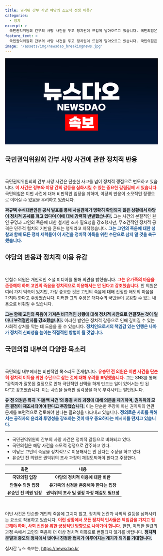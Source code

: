 ```yaml
---
title: 권익위 간부 사망 야당의 소모적 정쟁 이용?
categories:
  - 정치
excerpt: >
  국민권익위원회 간부의 사망 사건을 두고 정치권이 뜨겁게 달아오르고 있습니다. 국민의힘은 야당의 정치 공세를 비판하며 협치 필요성을 강조하고, 내부에서는 의혹 조사 재검토 목소리가 나옵니다. 과연 이 사건의 진실은 무엇일까요?
feature_text: >
  국민권익위원회 간부의 사망 사건을 두고 정치권이 뜨겁게 달아오르고 있습니다. 국민의힘은 야당의 정치 공세를 비판하며 협치 필요성을 강조하고, 내부에서는 의혹 조사 재검토 목소리가 나옵니다. 과연 이 사건의 진실은 무엇일까요?
image: '/assets/img/newsdao_breakingnews.jpg'
---
```


<p><img src="/assets/img/newsdao_breakingnews.jpg" alt="cryptoinkorea 속보" /></p>

<h2 data-ke-size="size26">국민권익위원회 간부 사망 사건에 관한 정치적 반응</h2>

<p data-ke-size="size16">&nbsp;</p>

<p>국민권익위원회의 간부 사망 사건은 단순한 사고를 넘어 정치적 쟁점으로 변모하고 있습니다. <b><span style="color: #ee2323;">이 사건은 정부와 야당 간의 갈등을 심화시킬 수 있는 중요한 갈림길에 서 있습니다.</span></b> 국민의힘은 이번 사건에 대해 비판적인 입장을 취하며, 야당의 반응이 소모적인 정쟁으로 이어질 수 있음을 우려하고 있습니다.</p>

<p><b><span style="background-color: #21538527;">곽규택 수석대변인은 공식 발표를 통해 사실관계가 명확히 확인되지 않은 상황에서 야당이 정치적 공세를 펴고 있다며 이에 대해 강력히 반발했습니다.</span></b> 그는 사건의 본질적인 원인 규명과 고인의 죽음에 대한 철저한 조사 필요성을 강조했지만, 무조건적인 정치적 공격은 민주적 협치의 기반을 흔드는 행위라고 지적했습니다. <b><span style="color: #1a5490;">그는 고인의 죽음에 대한 성찰과 함께 모든 정치 세력들이 이 사건을 정치적 이득을 위한 수단으로 삼지 말 것을 촉구했습니다.</span></b></p>

<h2 data-ke-size="size26">야당의 반응과 정치적 이용 유감</h2>

<p data-ke-size="size16">&nbsp;</p>

<p>안철수 의원은 개인적인 소셜 미디어를 통해 의견을 밝혔습니다. <b><span style="color: #ee2323;">그는 유가족의 마음을 존중해야 하며 고인의 죽음을 정치적으로 이용해서는 안 된다고 강조했습니다.</span></b> 안 의원은 여러 가지 억측이 있지만, 가장 중요한 것은 고인의 죽음에 대해 진정한 애도의 마음을 가져야 한다고 주장했습니다. 이러한 그의 주장은 대다수의 국민들이 공감할 수 있는 내용으로 비춰질 수 있습니다.</p>

<p><b><span style="background-color: #21538527;">그는 함께 고인의 죽음이 가져온 비극적인 상황에 대해 정치적 사안으로 연결짓는 것이 얼마나 부적절한지를 강조했습니다.</span></b> 이러한 발언은 정치적 갈등으로 인해 깊어질 수 있는 사회적 상처를 막는 데 도움을 줄 수 있습니다. <b><span style="color: #1a5490;">정치인으로서의 책임감 있는 언행은 나아가 정치적 신뢰성을 높이는 직접적인 방법이 될 것입니다.</span></b></p>

<h2 data-ke-size="size26">국민의힘 내부의 다양한 목소리</h2>

<p data-ke-size="size16">&nbsp;</p>

<p>국민의힘 내부에서는 비판적인 목소리도 존재합니다. <b><span style="color: #ee2323;">유승민 전 의원은 이번 사건을 단순히 정치적 이득을 위한 수단으로 삼는 것에 대해 우려를 표명했습니다.</span></b> 그는 SNS를 통해 “공직자가 잘못된 결정으로 인해 극단적인 선택을 하게 만드는 일이 있어서는 안 된다”고 강조했습니다. 이는 사건을 둘러싼 심각성을 더욱 부각시키는 발언입니다.</p>

<p><b><span style="background-color: #21538527;">유 전 의원은 특히 '디올백 사건'의 종결 처리 과정에 대해 의문을 제기하며, 권익위의 모든 결정이 재조사되어야 한다고 주장했습니다.</span></b> 이는 단순한 주장이 아닌 권익위의 연관 문제를 보편적으로 검토해야 한다는 필요성을 나타내고 있습니다. <b><span style="color: #1a5490;">정의로운 사회를 위해서는 공직자의 윤리와 투명성을 강조하는 것이 매우 중요하다는 메시지를 던지고 있습니다.</span></b></p>

<hr>

<ul>
  <li>국민권익위원회 간부의 사망 사건은 정치적 갈등으로 비화되고 있다.</li>
  <li>국민의힘은 해당 사건을 소모적 정쟁으로 간주하고 있다.</li>
  <li>야당은 고인의 죽음을 정치적으로 이용해서는 안 된다는 주장을 하고 있다.</li>
  <li>유승민 전 의원은 권익위의 조사 과정이 재검토되어야 한다고 주장한다.</li>
</ul>

<table>
    <thead>
        <tr>
            <th>측면</th>
            <th>내용</th>
        </tr>
    </thead>
    <tbody>
        <tr>
            <td style="text-align: center; height: 17px;"><b>국민의힘 입장</b></td>
            <td style="text-align: center; height: 17px;"><b>야당의 정치적 이용에 대한 비판</b></td>
        </tr>
        <tr>
            <td style="text-align: center; height: 17px;"><b>안철수 의원 입장</b></td>
            <td style="text-align: center; height: 17px;"><b>유가족의 심정을 존중해야 한다는 입장</b></td>
        </tr>
        <tr>
            <td style="text-align: center; height: 17px;"><b>유승민 전 의원 입장</b></td>
            <td style="text-align: center; height: 17px;"><b>권익위의 조사 및 결정 과정 재검토 필요성</b></td>
        </tr>
    </tbody>
</table>

<p data-ke-size="size16">&nbsp;</p>

<p>이번 사건은 단순한 개인의 죽음에 그치지 않고, 정치적 논란과 사회적 갈등을 심화시키는 요소로 작용하고 있습니다. <b><span style="color: #ee2323;">이런 상황에서 모든 정치적 인사들은 책임감을 가지고 접근해야 하며, 사회 전반을 위한 긍정적인 방향으로 나아가야 합니다.</span></b> 한편, 이러한 일련의 과정 속에서 고인의 죽음이 더 이상 정치적 이득으로 변질되지 않기를 바랍니다. <b><span style="background-color: #21538527;">정치적 분열과 증오의 정치에서 벗어나 진정한 협치가 이루어지는 계기가 되기를 기대합니다.</span></b></p>
실시간 뉴스 속보는, <a href="https://newsdao.kr" rel="dofollow">https://newsdao.kr</a>


